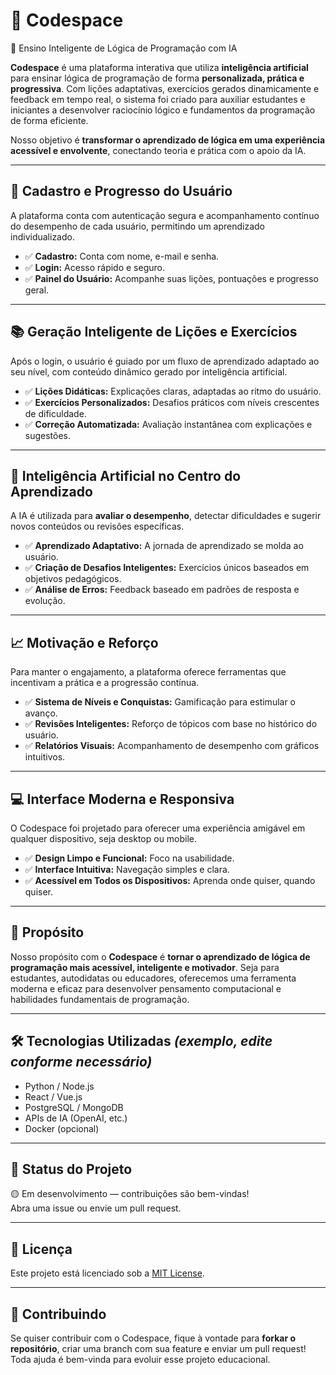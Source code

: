 # 🚀 Codespace  
🧠 Ensino Inteligente de Lógica de Programação com IA  

**Codespace** é uma plataforma interativa que utiliza **inteligência artificial** para ensinar lógica de programação de forma **personalizada, prática e progressiva**. Com lições adaptativas, exercícios gerados dinamicamente e feedback em tempo real, o sistema foi criado para auxiliar estudantes e iniciantes a desenvolver raciocínio lógico e fundamentos da programação de forma eficiente.

Nosso objetivo é **transformar o aprendizado de lógica em uma experiência acessível e envolvente**, conectando teoria e prática com o apoio da IA.

---

## 🔐 Cadastro e Progresso do Usuário

A plataforma conta com autenticação segura e acompanhamento contínuo do desempenho de cada usuário, permitindo um aprendizado individualizado.

- ✅ **Cadastro:** Conta com nome, e-mail e senha.  
- ✅ **Login:** Acesso rápido e seguro.  
- ✅ **Painel do Usuário:** Acompanhe suas lições, pontuações e progresso geral.

---

## 📚 Geração Inteligente de Lições e Exercícios

Após o login, o usuário é guiado por um fluxo de aprendizado adaptado ao seu nível, com conteúdo dinâmico gerado por inteligência artificial.

- ✅ **Lições Didáticas:** Explicações claras, adaptadas ao ritmo do usuário.  
- ✅ **Exercícios Personalizados:** Desafios práticos com níveis crescentes de dificuldade.  
- ✅ **Correção Automatizada:** Avaliação instantânea com explicações e sugestões.

---

## 🤖 Inteligência Artificial no Centro do Aprendizado

A IA é utilizada para **avaliar o desempenho**, detectar dificuldades e sugerir novos conteúdos ou revisões específicas.

- ✅ **Aprendizado Adaptativo:** A jornada de aprendizado se molda ao usuário.  
- ✅ **Criação de Desafios Inteligentes:** Exercícios únicos baseados em objetivos pedagógicos.  
- ✅ **Análise de Erros:** Feedback baseado em padrões de resposta e evolução.

---

## 📈 Motivação e Reforço

Para manter o engajamento, a plataforma oferece ferramentas que incentivam a prática e a progressão contínua.

- ✅ **Sistema de Níveis e Conquistas:** Gamificação para estimular o avanço.  
- ✅ **Revisões Inteligentes:** Reforço de tópicos com base no histórico do usuário.  
- ✅ **Relatórios Visuais:** Acompanhamento de desempenho com gráficos intuitivos.

---

## 💻 Interface Moderna e Responsiva

O Codespace foi projetado para oferecer uma experiência amigável em qualquer dispositivo, seja desktop ou mobile.

- ✅ **Design Limpo e Funcional:** Foco na usabilidade.  
- ✅ **Interface Intuitiva:** Navegação simples e clara.  
- ✅ **Acessível em Todos os Dispositivos:** Aprenda onde quiser, quando quiser.

---

## 🎯 Propósito

Nosso propósito com o **Codespace** é **tornar o aprendizado de lógica de programação mais acessível, inteligente e motivador**. Seja para estudantes, autodidatas ou educadores, oferecemos uma ferramenta moderna e eficaz para desenvolver pensamento computacional e habilidades fundamentais de programação.

---

## 🛠️ Tecnologias Utilizadas *(exemplo, edite conforme necessário)*

- Python / Node.js
- React / Vue.js
- PostgreSQL / MongoDB
- APIs de IA (OpenAI, etc.)
- Docker (opcional)

---

## 📌 Status do Projeto

🟡 Em desenvolvimento — contribuições são bem-vindas!  
Abra uma issue ou envie um pull request.

---

## 📄 Licença

Este projeto está licenciado sob a [MIT License](LICENSE).

---

## 🤝 Contribuindo

Se quiser contribuir com o Codespace, fique à vontade para **forkar o repositório**, criar uma branch com sua feature e enviar um pull request! Toda ajuda é bem-vinda para evoluir esse projeto educacional.

